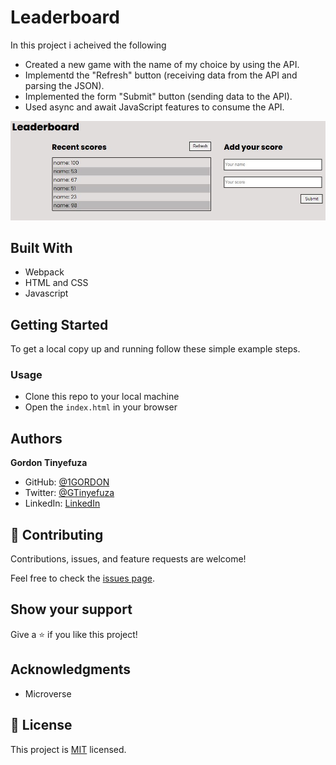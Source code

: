 # Leaderboard

In this project i acheived the following

- Created a new game with the name of my choice by using the API.
- Implementd the "Refresh" button (receiving data from the API and parsing the JSON).
- Implemented the form "Submit" button (sending data to the API).
- Used async and await JavaScript features to consume the API.

![screenshot](./images/screenshot.JPG)

## Built With

- Webpack
- HTML and CSS
- Javascript

## Getting Started

To get a local copy up and running follow these simple example steps.

### Usage

- Clone this repo to your local machine
- Open the `index.html` in your browser

## Authors

**Gordon Tinyefuza**

- GitHub: [@1GORDON](https://github.com/1GORDON)
- Twitter: [@GTinyefuza](https://twitter.com/Tinyefuza)
- LinkedIn: [LinkedIn](www.linkedin.com/in/tinyefuza-gordon-935747213)

## 🤝 Contributing

Contributions, issues, and feature requests are welcome!

Feel free to check the [issues page](https://github.com/1GORDON/gitflow/issues).

## Show your support

Give a ⭐️ if you like this project!

## Acknowledgments

- Microverse

## 📝 License

This project is [MIT](./MIT.md) licensed.
